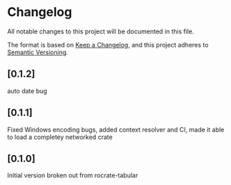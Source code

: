 # Changelog

All notable changes to this project will be documented in this file.

The format is based on [Keep a Changelog](https://keepachangelog.com/en/1.0.0/),
and this project adheres to [Semantic Versioning](https://semver.org/spec/v2.0.0.html).

## [0.1.2]

auto date bug

## [0.1.1]

Fixed Windows encoding bugs, added context resolver and CI, made it able to
load a completey networked crate

## [0.1.0]

Initial version broken out from rocrate-tabular
